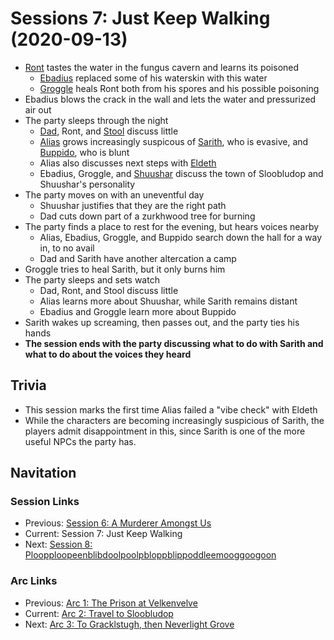 # Sessions 7: Just Keep Walking (2020-09-13)
* [Ront](../../characters/party/ront.md) tastes the water in the fungus cavern and learns its poisoned
    * [Ebadius](../../characters/pcs/ebadius.md) replaced some of his waterskin with this water
    * [Groggle](../../characters/pcs/groggle.md) heals Ront both from his spores and his possible poisoning
* Ebadius blows the crack in the wall and lets the water and pressurized air out
* The party sleeps through the night
    * [Dad](../../characters/pcs/dad.md), Ront, and [Stool](../../characters/party/stool.md) discuss little
    * [Alias](../../characters/pcs/alias.md) grows increasingly suspicous of [Sarith](../../characters/party/sarith.md), who is evasive, and [Buppido](../../characters/party/buppido.md), who is blunt
    * Alias also discusses next steps with [Eldeth](../../characters/party/eldeth.md)
    * Ebadius, Groggle, and [Shuushar](../../characters/party/shuushar.md) discuss the town of Sloobludop and Shuushar's personality
* The party moves on with an uneventful day
    * Shuushar justifies that they are the right path
    * Dad cuts down part of a zurkhwood tree for burning
* The party finds a place to rest for the evening, but hears voices nearby
    * Alias, Ebadius, Groggle, and Buppido search down the hall for a way in, to no avail
    * Dad and Sarith have another altercation a camp
* Groggle tries to heal Sarith, but it only burns him
* The party sleeps and sets watch
    * Dad, Ront, and Stool discuss little
    * Alias learns more about Shuushar, while Sarith remains distant
    * Ebadius and Groggle learn more about Buppido
* Sarith wakes up screaming, then passes out, and the party ties his hands
* **The session ends with the party discussing what to do with Sarith and what to do about the voices they heard**

## Trivia
* This session marks the first time Alias failed a "vibe check" with Eldeth
* While the characters are becoming increasingly suspicious of Sarith, the players admit disappointment in this, since Sarith is one of the more useful NPCs the party has.

## Navitation
### Session Links
* Previous: [Session 6: A Murderer Amongst Us](session6-2020-08-16.md)
* Current: Session 7: Just Keep Walking
* Next: [Session 8: Ploopploopeenblibdoolpoolpbloppblippoddleemooggoogoon](session08-2020-09-27.md)

### Arc Links
* Previous: [Arc 1: The Prison at Velkenvelve](../arc01/info.md)
* Current: [Arc 2: Travel to Sloobludop](info.md)
* Next: [Arc 3: To Gracklstugh, then Neverlight Grove](../arc03/info.md)

